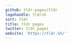 ```yaml
---
github: tldr-pages/tldr
logohandle: tldrsh
sort: tldr
title: tldr pages
twitter: tldr_pages
website: 'https://tldr.sh/'
---
```

